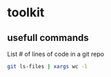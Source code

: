 # toolkit

## usefull commands

List # of lines of code in a git repo
```zsh
git ls-files | xargs wc -l
```

